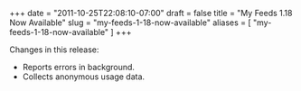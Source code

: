 +++
date = "2011-10-25T22:08:10-07:00"
draft = false
title = "My Feeds 1.18 Now Available"
slug = "my-feeds-1-18-now-available"
aliases = [
	"my-feeds-1-18-now-available"
]
+++
<p>Changes in this release:</p>
<ul>
<li>Reports errors in background.</li>
<li>Collects anonymous usage data.</li>
</ul>